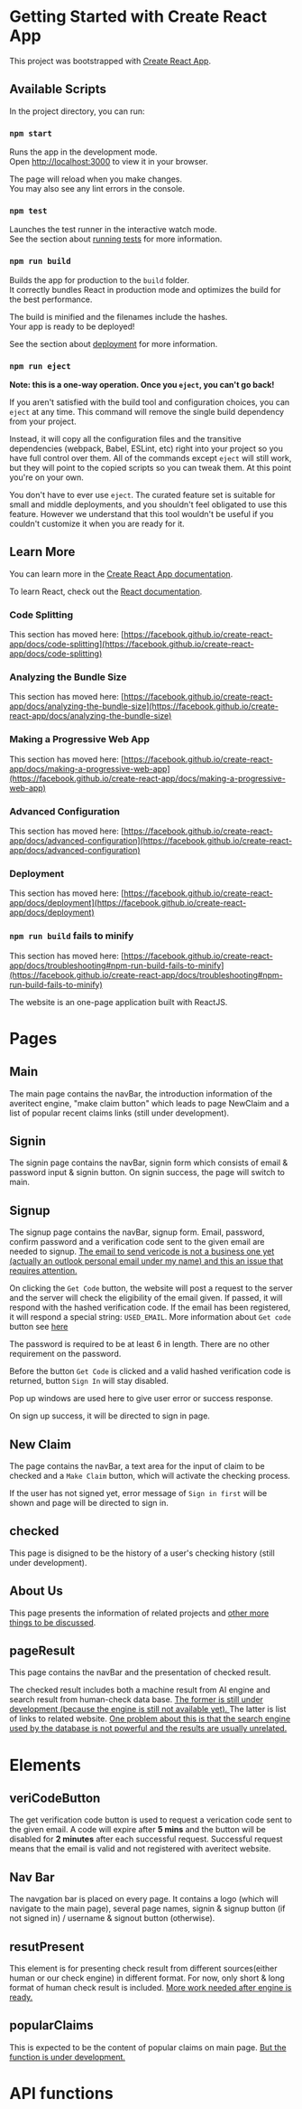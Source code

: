 # Getting Started with Create React App

This project was bootstrapped with [Create React App](https://github.com/facebook/create-react-app).

## Available Scripts

In the project directory, you can run:

### `npm start`

Runs the app in the development mode.\
Open [http://localhost:3000](http://localhost:3000) to view it in your browser.

The page will reload when you make changes.\
You may also see any lint errors in the console.

### `npm test`

Launches the test runner in the interactive watch mode.\
See the section about [running tests](https://facebook.github.io/create-react-app/docs/running-tests) for more information.

### `npm run build`

Builds the app for production to the `build` folder.\
It correctly bundles React in production mode and optimizes the build for the best performance.

The build is minified and the filenames include the hashes.\
Your app is ready to be deployed!

See the section about [deployment](https://facebook.github.io/create-react-app/docs/deployment) for more information.

### `npm run eject`

**Note: this is a one-way operation. Once you `eject`, you can't go back!**

If you aren't satisfied with the build tool and configuration choices, you can `eject` at any time. This command will remove the single build dependency from your project.

Instead, it will copy all the configuration files and the transitive dependencies (webpack, Babel, ESLint, etc) right into your project so you have full control over them. All of the commands except `eject` will still work, but they will point to the copied scripts so you can tweak them. At this point you're on your own.

You don't have to ever use `eject`. The curated feature set is suitable for small and middle deployments, and you shouldn't feel obligated to use this feature. However we understand that this tool wouldn't be useful if you couldn't customize it when you are ready for it.

## Learn More

You can learn more in the [Create React App documentation](https://facebook.github.io/create-react-app/docs/getting-started).

To learn React, check out the [React documentation](https://reactjs.org/).

### Code Splitting

This section has moved here: [https://facebook.github.io/create-react-app/docs/code-splitting](https://facebook.github.io/create-react-app/docs/code-splitting)

### Analyzing the Bundle Size

This section has moved here: [https://facebook.github.io/create-react-app/docs/analyzing-the-bundle-size](https://facebook.github.io/create-react-app/docs/analyzing-the-bundle-size)

### Making a Progressive Web App

This section has moved here: [https://facebook.github.io/create-react-app/docs/making-a-progressive-web-app](https://facebook.github.io/create-react-app/docs/making-a-progressive-web-app)

### Advanced Configuration

This section has moved here: [https://facebook.github.io/create-react-app/docs/advanced-configuration](https://facebook.github.io/create-react-app/docs/advanced-configuration)

### Deployment

This section has moved here: [https://facebook.github.io/create-react-app/docs/deployment](https://facebook.github.io/create-react-app/docs/deployment)

### `npm run build` fails to minify

This section has moved here: [https://facebook.github.io/create-react-app/docs/troubleshooting#npm-run-build-fails-to-minify](https://facebook.github.io/create-react-app/docs/troubleshooting#npm-run-build-fails-to-minify)


The website is an one-page application built with ReactJS. 

# Pages 

## Main
The main page contains the navBar, the introduction information of the averitect engine, "make claim button" which leads to page NewClaim and a list of popular recent claims links (still under development).

## Signin
The signin page contains the navBar, signin form which consists of email & password input & signin button. On signin success, the page will switch to main.

## Signup
The signup page contains the navBar, signup form. Email, password, confirm password and a verification code sent to the given email are needed to signup. <u>The email to send vericode is not a business one yet (actually an outlook personal email under my name) and this an issue that requires attention.</u> 

On clicking the `Get Code` button, the website will post a request to the server and the server will check the eligibility of the email given. If passed, it will respond with the hashed verification code. If the email has been registered, it will respond a special string: `USED_EMAIL`. More information about `Get code` button see [here](#vericodebutton)

The password is required to be at least 6 in length. There are no other requirement on the password.

Before the button `Get Code` is clicked and a valid hashed verification code is returned, button `Sign In` will stay disabled.

Pop up windows are used here to give user error or success response. 

On sign up success, it will be directed to sign in page.

## New Claim
The page contains the navBar, a text area for the input of claim to be checked and a `Make Claim` button, which will activate the checking process.

If the user has not signed yet, error message of `Sign in first` will be shown and page will be directed to sign in.

## checked
This page is disigned to be the history of a user's checking history (still under development).

## About Us
This page presents the information of related projects and <u>other more things to be discussed</u>.

## pageResult
This page contains the navBar and the presentation of checked result.

The checked result includes both a machine result from AI engine and search result from human-check data base. <u>The former is still under development (because the engine is still not available yet). </u>The latter is list of links to related website. <u>One problem about this is that the search engine used by the database is not powerful and the results are usually unrelated.</u>



# Elements 

## veriCodeButton

The get verification code button is used to request a verication code sent to the given email. A code will expire after <b>5 mins</b> and the button will be disabled for <b>2 minutes</b> after each successful request. Successful request means that the email is valid and not registered with averitect website.

## Nav Bar 
The navgation bar is placed on every page. It contains a logo (which will navigate to the main page), several page names, signin & signup button (if not signed in) / username & signout button (otherwise).

## resutPresent
This element is for presenting check result from different sources(either human or our check engine) in different format. For now, only short & long format of human check result is included. <u>More work needed after engine is ready.</u>

## popularClaims
This is expected to be the content of popular claims on main page. <u>But the function is under development. </u>

# API functions
##